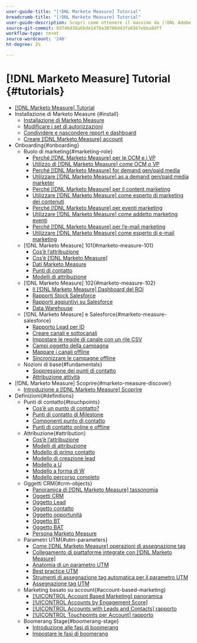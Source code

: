 ```yaml
---
user-guide-title: "[!DNL Marketo Measure] Tutorial"
breadcrumb-title: "[!DNL Marketo Measure] Tutorial"
user-guide-description: Scopri come ottenere il massimo da [!DNL Adobe Marketo Measure] (in precedenza [!DNL Bizible]), the industry's leading B2B marketing attribution application. Watch tutorials on installation, onboarding, [!DNL Marketo Measure] fondamentali e definizioni.
source-git-commit: 8d746d38a6bde1470a30706d43fa6567ebba8dff
workflow-type: tm+mt
source-wordcount: '240'
ht-degree: 2%

---
```



# [!DNL Marketo Measure] Tutorial {#tutorials}

+ [[!DNL Marketo Measure] Tutorial](overview.md)
+ Installazione di Marketo Measure {#install}
   + [Installazione di Marketo Measure](installing/install-production.md)
   + [Modificare i set di autorizzazioni](installing/modify-permission-sets-production.md)
   + [Condividere e nascondere report e dashboard](installing/sharing-reports-production.md)
   + [Creare [!DNL Marketo Measure] account](installing/creating-marketo-measure-account-production.md)
+ Onboarding{#onboarding}
   + Ruolo di marketing{#marketing-role}
      + [Perché [!DNL Marketo Measure] per le OCM e i VP](onboarding/marketing-role/cmo-and-vp-why.md)
      + [Utilizzo di [!DNL Marketo Measure] come OCM o VP](onboarding/marketing-role/cmo-and-vp-using.md)
      + [Perché [!DNL Marketo Measure] for demand gen/paid media](onboarding/marketing-role/demand-gen-why.md)
      + [Utilizzare [!DNL Marketo Measure] as a demand gen/paid media marketer](onboarding/marketing-role/demand-gen-using.md)
      + [Perché [!DNL Marketo Measure] per il content marketing](onboarding/marketing-role/content-marketing-why.md)
      + [Utilizzare [!DNL Marketo Measure] come esperto di marketing dei contenuti](onboarding/marketing-role/content-marketing-using.md)
      + [Perché [!DNL Marketo Measure] per eventi marketing](onboarding/marketing-role/events-marketing-why.md)
      + [Utilizzare [!DNL Marketo Measure] come addetto marketing eventi](onboarding/marketing-role/events-marketing-using.md)
      + [Perché [!DNL Marketo Measure] per l’e-mail marketing](onboarding/marketing-role/email-marketing-why.md)
      + [Utilizzare [!DNL Marketo Measure] come esperto di e-mail marketing](onboarding/marketing-role/email-marketing-using.md)
   + [!DNL Marketo Measure] 101{#marketo-measure-101}
      + [Cos’è l’attribuzione](onboarding/marketo-measure-101/what-is-attribution.md)
      + [Cos’è [!DNL Marketo Measure]](onboarding/marketo-measure-101/what-is-marketo-measure.md)
      + [Dati Marketo Measure](onboarding/marketo-measure-101/marketo-measure-data.md)
      + [Punti di contatto](onboarding/marketo-measure-101/touchpoints.md)
      + [Modelli di attribuzione](onboarding/marketo-measure-101/attribution-models.md)
   + [!DNL Marketo Measure] 102{#marketo-measure-102}
      + [Il [!DNL Marketo Measure] Dashboard del ROI](onboarding/marketo-measure-102/roi-dashboards.md)
      + [Rapporti Stock Salesforce](onboarding/marketo-measure-102/stock-salesforce-reports.md)
      + [Rapporti aggiuntivi su Salesforce](onboarding/marketo-measure-102/addtional-salesforce-reports.md)
      + [Data Warehouse](onboarding/marketo-measure-102/data-warehouse.md)
   + [!DNL Marketo Measure] e Salesforce{#marketo-measure-salesforce}
      + [Rapporto Lead per ID](onboarding/marketo-measure-salesforce/leads-by-id-report.md)
      + [Creare canali e sottocanali](onboarding/marketo-measure-salesforce/creating-channels-subchannels.md)
      + [Impostare le regole di canale con un rile CSV](onboarding/marketo-measure-salesforce/channel-rules-csv.md)
      + [Campi oggetto della campagna](onboarding/marketo-measure-salesforce/campaign-object-fields.md)
      + [Mappare i canali offline](onboarding/marketo-measure-salesforce/mapping-offline-channels.md)
      + [Sincronizzare le campagne offline](onboarding/marketo-measure-salesforce/syncing-offline-campaigns.md)
   + Nozioni di base{#fundamentals}
      + [Soppressione dei punti di contatto](onboarding/marketo-measure-salesforce/touchpoint-suppression.md)
      + [Attribuzione attività](onboarding/fundamentals/activities-attribution.md)
+ [!DNL Marketo Measure] Scoprire{#marketo-measure-discover}
   + [Introduzione a [!DNL Marketo Measure] Scoprire](marketo-measure-discover/introduction-to-marketo-measure-discover.md)
+ Definizioni{#definitions}
   + Punti di contatto{#touchpoints}
      + [Cos’è un punto di contatto?](definitions/touchpoints/what-is-a-touchpoint.md)
      + [Punti di contatto di Milestone](definitions/touchpoints/milestone-touchpoints.md)
      + [Componenti punto di contatto](definitions/touchpoints/touchpoint-components.md)
      + [Punti di contatto online e offline](definitions/touchpoints/online-offline-touchpoints.md)
   + Attribuzione{#attribution}
      + [Cos’è l’attribuzione](definitions/attribution/what-is-attribution.md)
      + [Modelli di attribuzione](definitions/attribution/attribution-models.md)
      + [Modello di primo contatto](definitions/attribution/first-touch-model.md)
      + [Modello di creazione lead](definitions/attribution/lead-creation-model.md)
      + [Modello a U](definitions/attribution/u-shaped-model.md)
      + [Modello a forma di W](definitions/attribution/w-shaped-model.md)
      + [Modello percorso completo](definitions/attribution/full-path-model.md)
   + Oggetti CRM{#crm-objects}
      + [Panoramica di [!DNL Marketo Measure] tassonomia](definitions/crm-objects/taxonomy-overview.md)
      + [Oggetti CRM](definitions/crm-objects/crm-objects.md)
      + [Oggetto Lead](definitions/crm-objects/lead-object.md)
      + [Oggetto contatto](definitions/crm-objects/contact-object.md)
      + [Oggetto opportunità](definitions/crm-objects/opportunity-object.md)
      + [Oggetto BT](definitions/crm-objects/bt-object.md)
      + [Oggetto BAT](definitions/crm-objects/bat-object.md)
      + [Persona Marketo Measure](definitions/crm-objects/marketo-measure-person.md)
   + Parametri UTM{#utm-parameters}
      + [Come [!DNL Marketo Measure] operazioni di assegnazione tag](definitions/utm-parameters/how-marketo-measure-tagging-works.md)
      + [Collegamento di piattaforme integrate con [!DNL Marketo Measure]](definitions/utm-parameters/connecting-integrated-platforms-with-marketo-measure.md)
      + [Anatomia di un parametro UTM](definitions/utm-parameters/anatomy-of-a-utm-parameter.md)
      + [Best practice UTM](definitions/utm-parameters/utm-best-practices.md)
      + [Strumenti di assegnazione tag automatica per il parametro UTM](definitions/utm-parameters/utm-parameter-auto-tagging-tools.md)
      + [Assegnazione tag UTM](definitions/utm-parameters/utm-tagging.md)
   + Marketing basato su account{#account-based-marketing}
      + [[!UICONTROL Account Based Marketing] panoramica](definitions/account-based-marketing/abm-overview.md)
      + [[!UICONTROL Accounts by Engagement Score]](definitions/account-based-marketing/accounts-by-engagement-score.md)
      + [[!UICONTROL Accounts with Leads and Contacts] rapporto](definitions/account-based-marketing/accounts-with-leads-and-contacts.md)
      + [[!UICONTROL Touchpoints per Account] rapporto](definitions/account-based-marketing/touchpoints-per-account-report.md)
   + Boomerang Stage{#boomerang-stage}
      + [Introduzione alle fasi di boomerang](definitions/boomerang-stage/introduction-to-boomerang-stages.md)
      + [Impostare le fasi di boomerang](definitions/boomerang-stage/setting-up-boomerang-stages.md)

